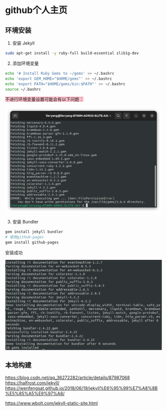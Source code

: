 # github个人主页

## 环境安装

1. 安装 Jekyll

```sh
sudo apt-get install -y ruby-full build-essential zlib1g-dev
```

2. 添加环境变量

```sh
echo '# Install Ruby Gems to ~/gems' >> ~/.bashrc
echo 'export GEM_HOME="$HOME/gems"' >> ~/.bashrc
echo 'export PATH="$HOME/gems/bin:$PATH"' >> ~/.bashrc
source ~/.bashrc
```

<span style="background-color: pink">不进行环境变量设置可能会有以下问题：

![Alt text](<./image/Screenshot from 2023-11-09 18-18-48.png>)

3. 安装 Bundler 

```sh
gem install jekyll bundler
# 使用github-pages
gem install github-pages
```

安装成功

![Alt text](<./image/Screenshot from 2023-11-10 16-25-04.png>)

## 本地构建



https://blog.csdn.net/qq_36272282/article/details/87987068
https://halfrost.com/jekyll/
https://wenfengsat.github.io/2018/06/19/jekyll%E6%95%99%E7%A8%8B%E5%85%A5%E9%97%A8/

https://www.wbolt.com/jekyll-static-site.html